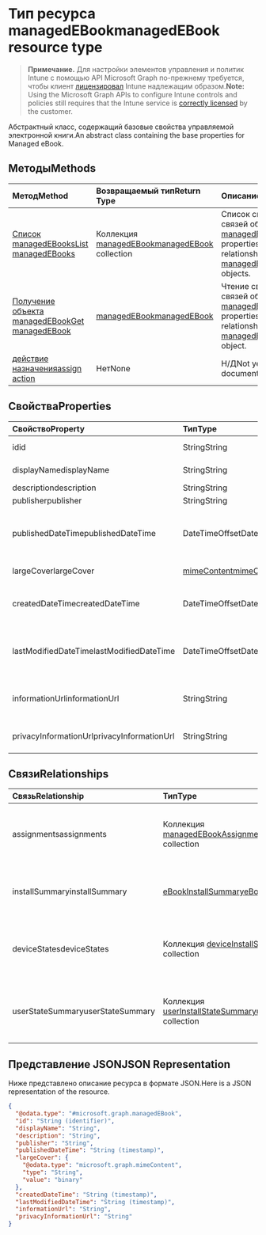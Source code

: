 # <a name="managedebook-resource-type"></a><span data-ttu-id="d9cab-101">Тип ресурса managedEBook</span><span class="sxs-lookup"><span data-stu-id="d9cab-101">managedEBook resource type</span></span>

> <span data-ttu-id="d9cab-102">**Примечание.** Для настройки элементов управления и политик Intune с помощью API Microsoft Graph по-прежнему требуется, чтобы клиент [лицензировал](https://go.microsoft.com/fwlink/?linkid=839381) Intune надлежащим образом.</span><span class="sxs-lookup"><span data-stu-id="d9cab-102">**Note:** Using the Microsoft Graph APIs to configure Intune controls and policies still requires that the Intune service is [correctly licensed](https://go.microsoft.com/fwlink/?linkid=839381) by the customer.</span></span>

<span data-ttu-id="d9cab-103">Абстрактный класс, содержащий базовые свойства управляемой электронной книги.</span><span class="sxs-lookup"><span data-stu-id="d9cab-103">An abstract class containing the base properties for Managed eBook.</span></span>
## <a name="methods"></a><span data-ttu-id="d9cab-104">Методы</span><span class="sxs-lookup"><span data-stu-id="d9cab-104">Methods</span></span>
|<span data-ttu-id="d9cab-105">Метод</span><span class="sxs-lookup"><span data-stu-id="d9cab-105">Method</span></span>|<span data-ttu-id="d9cab-106">Возвращаемый тип</span><span class="sxs-lookup"><span data-stu-id="d9cab-106">Return Type</span></span>|<span data-ttu-id="d9cab-107">Описание</span><span class="sxs-lookup"><span data-stu-id="d9cab-107">Description</span></span>|
|:---|:---|:---|
|[<span data-ttu-id="d9cab-108">Список managedEBooks</span><span class="sxs-lookup"><span data-stu-id="d9cab-108">List managedEBooks</span></span>](../api/intune_books_managedebook_list.md)|<span data-ttu-id="d9cab-109">Коллекция [managedEBook](../resources/intune_books_managedebook.md)</span><span class="sxs-lookup"><span data-stu-id="d9cab-109">[managedEBook](../resources/intune_books_managedebook.md) collection</span></span>|<span data-ttu-id="d9cab-110">Список свойств и связей объектов [managedEBook](../resources/intune_books_managedebook.md).</span><span class="sxs-lookup"><span data-stu-id="d9cab-110">List properties and relationships of the [managedEBook](../resources/intune_books_managedebook.md) objects.</span></span>|
|[<span data-ttu-id="d9cab-111">Получение объекта managedEBook</span><span class="sxs-lookup"><span data-stu-id="d9cab-111">Get managedEBook</span></span>](../api/intune_books_managedebook_get.md)|[<span data-ttu-id="d9cab-112">managedEBook</span><span class="sxs-lookup"><span data-stu-id="d9cab-112">managedEBook</span></span>](../resources/intune_books_managedebook.md)|<span data-ttu-id="d9cab-113">Чтение свойств и связей объекта [managedEBook](../resources/intune_books_managedebook.md).</span><span class="sxs-lookup"><span data-stu-id="d9cab-113">Read properties and relationships of the [managedEBook](../resources/intune_books_managedebook.md) object.</span></span>|
|[<span data-ttu-id="d9cab-114">действие назначения</span><span class="sxs-lookup"><span data-stu-id="d9cab-114">assign action</span></span>](../api/intune_books_managedebook_assign.md)|<span data-ttu-id="d9cab-115">Нет</span><span class="sxs-lookup"><span data-stu-id="d9cab-115">None</span></span>|<span data-ttu-id="d9cab-116">Н/Д</span><span class="sxs-lookup"><span data-stu-id="d9cab-116">Not yet documented</span></span>|

## <a name="properties"></a><span data-ttu-id="d9cab-117">Свойства</span><span class="sxs-lookup"><span data-stu-id="d9cab-117">Properties</span></span>
|<span data-ttu-id="d9cab-118">Свойство</span><span class="sxs-lookup"><span data-stu-id="d9cab-118">Property</span></span>|<span data-ttu-id="d9cab-119">Тип</span><span class="sxs-lookup"><span data-stu-id="d9cab-119">Type</span></span>|<span data-ttu-id="d9cab-120">Описание</span><span class="sxs-lookup"><span data-stu-id="d9cab-120">Description</span></span>|
|:---|:---|:---|
|<span data-ttu-id="d9cab-121">id</span><span class="sxs-lookup"><span data-stu-id="d9cab-121">id</span></span>|<span data-ttu-id="d9cab-122">String</span><span class="sxs-lookup"><span data-stu-id="d9cab-122">String</span></span>|<span data-ttu-id="d9cab-123">Ключ объекта.</span><span class="sxs-lookup"><span data-stu-id="d9cab-123">Key of the entity.</span></span>|
|<span data-ttu-id="d9cab-124">displayName</span><span class="sxs-lookup"><span data-stu-id="d9cab-124">displayName</span></span>|<span data-ttu-id="d9cab-125">String</span><span class="sxs-lookup"><span data-stu-id="d9cab-125">String</span></span>|<span data-ttu-id="d9cab-126">Имя электронной книги.</span><span class="sxs-lookup"><span data-stu-id="d9cab-126">Name of the eBook.</span></span>|
|<span data-ttu-id="d9cab-127">description</span><span class="sxs-lookup"><span data-stu-id="d9cab-127">description</span></span>|<span data-ttu-id="d9cab-128">String</span><span class="sxs-lookup"><span data-stu-id="d9cab-128">String</span></span>|<span data-ttu-id="d9cab-129">Описание.</span><span class="sxs-lookup"><span data-stu-id="d9cab-129">Description.</span></span>|
|<span data-ttu-id="d9cab-130">publisher</span><span class="sxs-lookup"><span data-stu-id="d9cab-130">publisher</span></span>|<span data-ttu-id="d9cab-131">String</span><span class="sxs-lookup"><span data-stu-id="d9cab-131">String</span></span>|<span data-ttu-id="d9cab-132">Издатель.</span><span class="sxs-lookup"><span data-stu-id="d9cab-132">Publisher.</span></span>|
|<span data-ttu-id="d9cab-133">publishedDateTime</span><span class="sxs-lookup"><span data-stu-id="d9cab-133">publishedDateTime</span></span>|<span data-ttu-id="d9cab-134">DateTimeOffset</span><span class="sxs-lookup"><span data-stu-id="d9cab-134">DateTimeOffset</span></span>|<span data-ttu-id="d9cab-135">Дата и время публикации электронной книги.</span><span class="sxs-lookup"><span data-stu-id="d9cab-135">The date and time when the eBook was published.</span></span>|
|<span data-ttu-id="d9cab-136">largeCover</span><span class="sxs-lookup"><span data-stu-id="d9cab-136">largeCover</span></span>|[<span data-ttu-id="d9cab-137">mimeContent</span><span class="sxs-lookup"><span data-stu-id="d9cab-137">mimeContent</span></span>](../resources/intune_books_mimecontent.md)|<span data-ttu-id="d9cab-138">Обложка книги.</span><span class="sxs-lookup"><span data-stu-id="d9cab-138">Book cover.</span></span>|
|<span data-ttu-id="d9cab-139">createdDateTime</span><span class="sxs-lookup"><span data-stu-id="d9cab-139">createdDateTime</span></span>|<span data-ttu-id="d9cab-140">DateTimeOffset</span><span class="sxs-lookup"><span data-stu-id="d9cab-140">DateTimeOffset</span></span>|<span data-ttu-id="d9cab-141">Дата и время создания электронной книги.</span><span class="sxs-lookup"><span data-stu-id="d9cab-141">The date and time when the eBook file was created.</span></span>|
|<span data-ttu-id="d9cab-142">lastModifiedDateTime</span><span class="sxs-lookup"><span data-stu-id="d9cab-142">lastModifiedDateTime</span></span>|<span data-ttu-id="d9cab-143">DateTimeOffset</span><span class="sxs-lookup"><span data-stu-id="d9cab-143">DateTimeOffset</span></span>|<span data-ttu-id="d9cab-144">Дата и время последнего изменения электронной книги.</span><span class="sxs-lookup"><span data-stu-id="d9cab-144">The date and time when teh eBook was last modified.</span></span>|
|<span data-ttu-id="d9cab-145">informationUrl</span><span class="sxs-lookup"><span data-stu-id="d9cab-145">informationUrl</span></span>|<span data-ttu-id="d9cab-146">String</span><span class="sxs-lookup"><span data-stu-id="d9cab-146">String</span></span>|<span data-ttu-id="d9cab-147">URL-адрес с дополнительными сведениями.</span><span class="sxs-lookup"><span data-stu-id="d9cab-147">The more information Url.</span></span>|
|<span data-ttu-id="d9cab-148">privacyInformationUrl</span><span class="sxs-lookup"><span data-stu-id="d9cab-148">privacyInformationUrl</span></span>|<span data-ttu-id="d9cab-149">String</span><span class="sxs-lookup"><span data-stu-id="d9cab-149">String</span></span>|<span data-ttu-id="d9cab-150">URL-адрес заявления о конфиденциальности.</span><span class="sxs-lookup"><span data-stu-id="d9cab-150">The privacy statement Url.</span></span>|

## <a name="relationships"></a><span data-ttu-id="d9cab-151">Связи</span><span class="sxs-lookup"><span data-stu-id="d9cab-151">Relationships</span></span>
|<span data-ttu-id="d9cab-152">Связь</span><span class="sxs-lookup"><span data-stu-id="d9cab-152">Relationship</span></span>|<span data-ttu-id="d9cab-153">Тип</span><span class="sxs-lookup"><span data-stu-id="d9cab-153">Type</span></span>|<span data-ttu-id="d9cab-154">Описание</span><span class="sxs-lookup"><span data-stu-id="d9cab-154">Description</span></span>|
|:---|:---|:---|
|<span data-ttu-id="d9cab-155">assignments</span><span class="sxs-lookup"><span data-stu-id="d9cab-155">assignments</span></span>|<span data-ttu-id="d9cab-156">Коллекция [managedEBookAssignment](../resources/intune_books_managedebookassignment.md)</span><span class="sxs-lookup"><span data-stu-id="d9cab-156">[managedEBookAssignment](../resources/intune_books_managedebookassignment.md) collection</span></span>|<span data-ttu-id="d9cab-157">Список назначений для этой электронной книги.</span><span class="sxs-lookup"><span data-stu-id="d9cab-157">The list of assignments for this eBook.</span></span>|
|<span data-ttu-id="d9cab-158">installSummary</span><span class="sxs-lookup"><span data-stu-id="d9cab-158">installSummary</span></span>|[<span data-ttu-id="d9cab-159">eBookInstallSummary</span><span class="sxs-lookup"><span data-stu-id="d9cab-159">eBookInstallSummary</span></span>](../resources/intune_books_ebookinstallsummary.md)|<span data-ttu-id="d9cab-160">Общие сведения по установке мобильного приложения.</span><span class="sxs-lookup"><span data-stu-id="d9cab-160">Mobile App Install Summary.</span></span>|
|<span data-ttu-id="d9cab-161">deviceStates</span><span class="sxs-lookup"><span data-stu-id="d9cab-161">deviceStates</span></span>|<span data-ttu-id="d9cab-162">Коллекция [deviceInstallState](../resources/intune_books_deviceinstallstate.md)</span><span class="sxs-lookup"><span data-stu-id="d9cab-162">[deviceInstallState](../resources/intune_books_deviceinstallstate.md) collection</span></span>|<span data-ttu-id="d9cab-163">Список состояний установки для этой электронной книги.</span><span class="sxs-lookup"><span data-stu-id="d9cab-163">The list of installation states for this eBook.</span></span>|
|<span data-ttu-id="d9cab-164">userStateSummary</span><span class="sxs-lookup"><span data-stu-id="d9cab-164">userStateSummary</span></span>|<span data-ttu-id="d9cab-165">Коллекция [userInstallStateSummary](../resources/intune_books_userinstallstatesummary.md)</span><span class="sxs-lookup"><span data-stu-id="d9cab-165">[userInstallStateSummary](../resources/intune_books_userinstallstatesummary.md) collection</span></span>|<span data-ttu-id="d9cab-166">Список состояний установки для этой электронной книги.</span><span class="sxs-lookup"><span data-stu-id="d9cab-166">The list of installation states for this eBook.</span></span>|

## <a name="json-representation"></a><span data-ttu-id="d9cab-167">Представление JSON</span><span class="sxs-lookup"><span data-stu-id="d9cab-167">JSON Representation</span></span>
<span data-ttu-id="d9cab-168">Ниже представлено описание ресурса в формате JSON.</span><span class="sxs-lookup"><span data-stu-id="d9cab-168">Here is a JSON representation of the resource.</span></span>
<!-- {
  "blockType": "resource",
  "keyProperty": "id",
  "@odata.type": "microsoft.graph.managedEBook"
}
-->
``` json
{
  "@odata.type": "#microsoft.graph.managedEBook",
  "id": "String (identifier)",
  "displayName": "String",
  "description": "String",
  "publisher": "String",
  "publishedDateTime": "String (timestamp)",
  "largeCover": {
    "@odata.type": "microsoft.graph.mimeContent",
    "type": "String",
    "value": "binary"
  },
  "createdDateTime": "String (timestamp)",
  "lastModifiedDateTime": "String (timestamp)",
  "informationUrl": "String",
  "privacyInformationUrl": "String"
}
```



